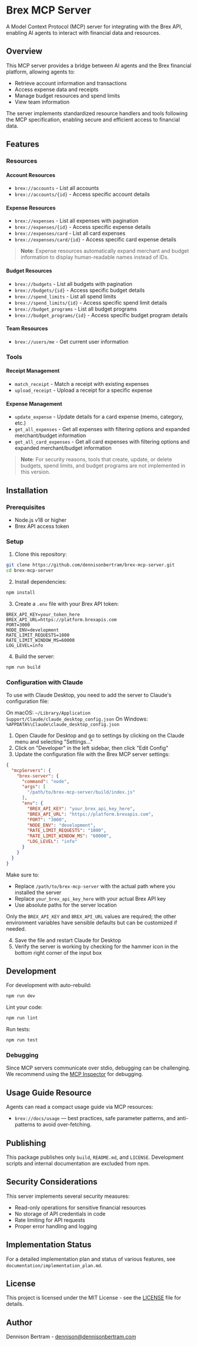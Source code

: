 # Brex MCP Server

A Model Context Protocol (MCP) server for integrating with the Brex API, enabling AI agents to interact with financial data and resources.

## Overview

This MCP server provides a bridge between AI agents and the Brex financial platform, allowing agents to:

- Retrieve account information and transactions
- Access expense data and receipts
- Manage budget resources and spend limits
- View team information

The server implements standardized resource handlers and tools following the MCP specification, enabling secure and efficient access to financial data.

## Features

### Resources

#### Account Resources
- `brex://accounts` - List all accounts
- `brex://accounts/{id}` - Access specific account details

#### Expense Resources
- `brex://expenses` - List all expenses with pagination
- `brex://expenses/{id}` - Access specific expense details
- `brex://expenses/card` - List all card expenses
- `brex://expenses/card/{id}` - Access specific card expense details

> **Note**: Expense resources automatically expand merchant and budget information to display human-readable names instead of IDs.

#### Budget Resources
- `brex://budgets` - List all budgets with pagination
- `brex://budgets/{id}` - Access specific budget details
- `brex://spend_limits` - List all spend limits
- `brex://spend_limits/{id}` - Access specific spend limit details
- `brex://budget_programs` - List all budget programs
- `brex://budget_programs/{id}` - Access specific budget program details

#### Team Resources
- `brex://users/me` - Get current user information

### Tools

#### Receipt Management
- `match_receipt` - Match a receipt with existing expenses
- `upload_receipt` - Upload a receipt for a specific expense

#### Expense Management
- `update_expense` - Update details for a card expense (memo, category, etc.)
- `get_all_expenses` - Get all expenses with filtering options and expanded merchant/budget information
- `get_all_card_expenses` - Get all card expenses with filtering options and expanded merchant/budget information

> **Note**: For security reasons, tools that create, update, or delete budgets, spend limits, and budget programs are not implemented in this version.

## Installation

### Prerequisites
- Node.js v18 or higher
- Brex API access token

### Setup

1. Clone this repository:
```bash
git clone https://github.com/dennisonbertram/brex-mcp-server.git
cd brex-mcp-server
```

2. Install dependencies:
```bash
npm install
```

3. Create a `.env` file with your Brex API token:
```
BREX_API_KEY=your_token_here
BREX_API_URL=https://platform.brexapis.com
PORT=3000
NODE_ENV=development
RATE_LIMIT_REQUESTS=1000
RATE_LIMIT_WINDOW_MS=60000
LOG_LEVEL=info
```

4. Build the server:
```bash
npm run build
```

### Configuration with Claude

To use with Claude Desktop, you need to add the server to Claude's configuration file:

On macOS: `~/Library/Application Support/Claude/claude_desktop_config.json`
On Windows: `%APPDATA%\Claude\claude_desktop_config.json`

1. Open Claude for Desktop and go to settings by clicking on the Claude menu and selecting "Settings..."
2. Click on "Developer" in the left sidebar, then click "Edit Config"
3. Update the configuration file with the Brex MCP server settings:

```json
{
  "mcpServers": {
    "brex-server": {
      "command": "node",
      "args": [
        "/path/to/brex-mcp-server/build/index.js"
      ],
      "env": {
        "BREX_API_KEY": "your_brex_api_key_here",
        "BREX_API_URL": "https://platform.brexapis.com",
        "PORT": "3000",
        "NODE_ENV": "development",
        "RATE_LIMIT_REQUESTS": "1000",
        "RATE_LIMIT_WINDOW_MS": "60000",
        "LOG_LEVEL": "info"
      }
    }
  }
}
```

Make sure to:
- Replace `/path/to/brex-mcp-server` with the actual path where you installed the server
- Replace `your_brex_api_key_here` with your actual Brex API key
- Use absolute paths for the server location

Only the `BREX_API_KEY` and `BREX_API_URL` values are required; the other environment variables have sensible defaults but can be customized if needed.

4. Save the file and restart Claude for Desktop
5. Verify the server is working by checking for the hammer icon in the bottom right corner of the input box

## Development

For development with auto-rebuild:
```bash
npm run dev
```

Lint your code:
```bash
npm run lint
```

Run tests:
```bash
npm run test
```

### Debugging

Since MCP servers communicate over stdio, debugging can be challenging. We recommend using the [MCP Inspector](https://github.com/modelcontextprotocol/inspector) for debugging.

## Usage Guide Resource

Agents can read a compact usage guide via MCP resources:

- `brex://docs/usage` — best practices, safe parameter patterns, and anti-patterns to avoid over-fetching.

## Publishing

This package publishes only `build`, `README.md`, and `LICENSE`. Development scripts and internal documentation are excluded from npm.

## Security Considerations

This server implements several security measures:
- Read-only operations for sensitive financial resources
- No storage of API credentials in code
- Rate limiting for API requests
- Proper error handling and logging

## Implementation Status

For a detailed implementation plan and status of various features, see `documentation/implementation_plan.md`.

## License

This project is licensed under the MIT License - see the [LICENSE](./LICENSE) file for details.

## Author

Dennison Bertram - [dennison@dennisonbertram.com](mailto:dennison@dennisonbertram.com)
